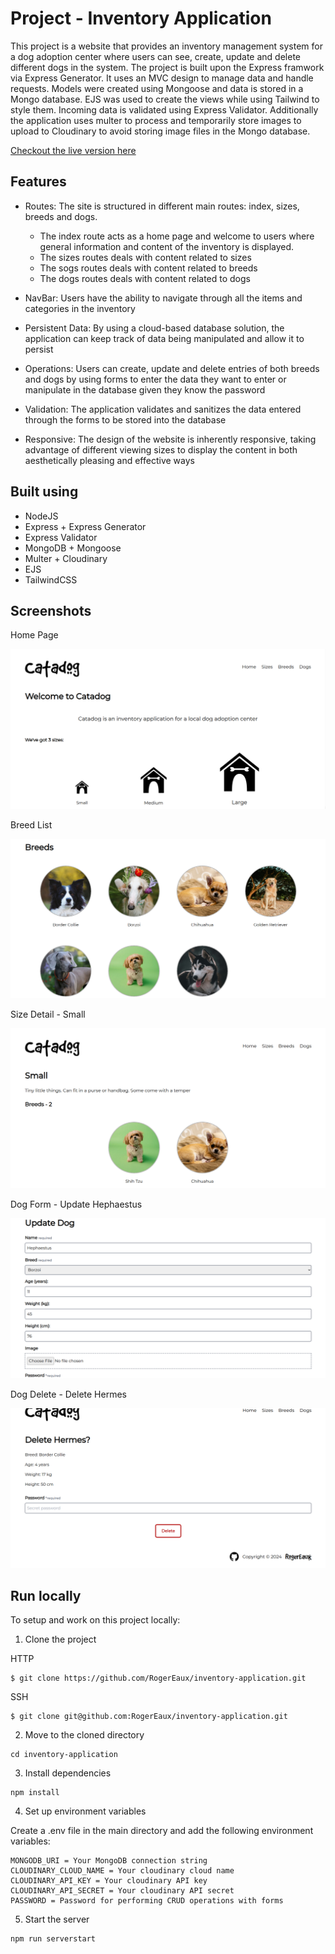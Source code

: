 # Project - Inventory Application

This project is a website that provides an inventory management system for a dog adoption center where users can see, create, update and delete different dogs in the system. The project is built upon the Express framwork via Express Generator. It uses an MVC design to manage data and handle requests. Models were created using Mongoose and data is stored in a Mongo database. EJS was used to create the views while using Tailwind to style them. Incoming data is validated using Express Validator. Additionally the application uses multer to process and temporarily store images to upload to Cloudinary to avoid storing image files in the Mongo database.

[Checkout the live version here](https://github.com/RogerEaux/inventory-application)

## Features

- Routes: The site is structured in different main routes: index, sizes, breeds and dogs.

  - The index route acts as a home page and welcome to users where general information and content of the inventory is displayed.
  - The sizes routes deals with content related to sizes
  - The sogs routes deals with content related to breeds
  - The dogs routes deals with content related to dogs

- NavBar: Users have the ability to navigate through all the items and categories in the inventory

- Persistent Data: By using a cloud-based database solution, the application can keep track of data being manipulated and allow it to persist

- Operations: Users can create, update and delete entries of both breeds and dogs by using forms to enter the data they want to enter or manipulate in the database given they know the password

- Validation: The application validates and sanitizes the data entered through the forms to be stored into the database

- Responsive: The design of the website is inherently responsive, taking advantage of different viewing sizes to display the content in both aesthetically pleasing and effective ways

## Built using

- NodeJS
- Express + Express Generator
- Express Validator
- MongoDB + Mongoose
- Multer + Cloudinary
- EJS
- TailwindCSS

## Screenshots

Home Page

![Screenshot of the home page](./public/screenshots/index.png)

Breed List

![Screenshot of the list page of breeds in the inventory](./public/screenshots/breedList.png)

Size Detail - Small

![Screenshot of details page of small size](./public/screenshots/sizeDetail.png)

Dog Form - Update Hephaestus

![Screenshot of dog form page to update a dog: Hephaestus](./public/screenshots/dogForm.png)

Dog Delete - Delete Hermes

![Screenshot of dog delete page to delete a dog: Hermes](./public/screenshots/dogDelete.png)

## Run locally

To setup and work on this project locally:

1. Clone the project

HTTP

```
$ git clone https://github.com/RogerEaux/inventory-application.git
```

SSH

```
$ git clone git@github.com:RogerEaux/inventory-application.git
```

2. Move to the cloned directory

```
cd inventory-application
```

3. Install dependencies

```
npm install
```

4. Set up environment variables

Create a .env file in the main directory and add the following environment variables:

```
MONGODB_URI = Your MongoDB connection string
CLOUDINARY_CLOUD_NAME = Your cloudinary cloud name
CLOUDINARY_API_KEY = Your cloudinary API key
CLOUDINARY_API_SECRET = Your cloudinary API secret
PASSWORD = Password for performing CRUD operations with forms
```

5. Start the server

```
npm run serverstart
```
